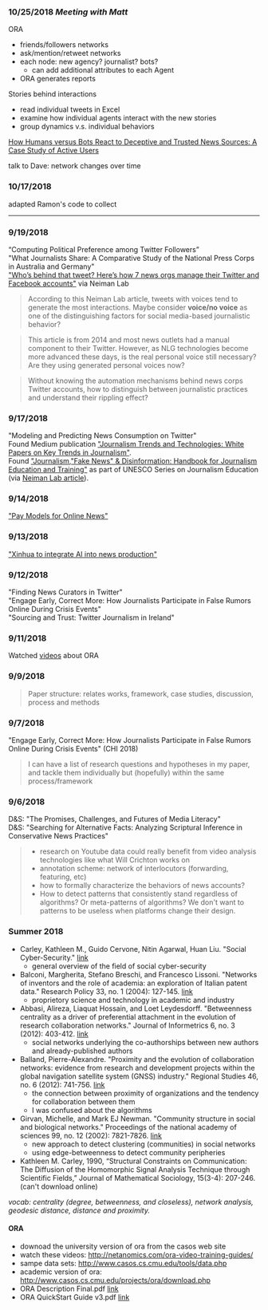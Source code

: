 ### 10/25/2018 *Meeting with Matt*

ORA
- friends/followers networks
- ask/mention/retweet networks
- each node: new agency? journalist? bots?
  - can add additional attributes to each Agent
- ORA generates reports

Stories behind interactions
  - read individual tweets in Excel
  - examine how individual agents interact with the new stories
  - group dynamics v.s. individual behaviors

[How Humans versus Bots React to Deceptive and Trusted News Sources: A Case Study of Active Users](https://arxiv.org/abs/1807.05327)

talk to Dave: network changes over time


### 10/17/2018
adapted Ramon's code to collect 

---

### 9/19/2018
“Computing Political Preference among Twitter Followers”  
"What Journalists Share: A Comparative Study of the National Press Corps in Australia and Germany"  
["Who’s behind that tweet? Here’s how 7 news orgs manage their Twitter and Facebook accounts"](http://www.niemanlab.org/2014/05/whos-behind-that-tweet-heres-how-7-news-orgs-manage-their-twitter-and-facebook-accounts/#disqus_thread) via Neiman Lab
> According to this Neiman Lab article, tweets with voices tend to generate the most interactions. Maybe consider **voice/no voice** as one of the distinguishing factors for social media-based journalistic behavior?

> This article is from 2014 and most news outlets had a manual component to their Twitter. However, as NLG technologies become more advanced these days, is the real personal voice still necessary? Are they using generated personal voices now?  

> Without knowing the automation mechanisms behind news corps Twitter accounts, how to distinguish between journalistic practices and understand their rippling effect?

### 9/17/2018
"Modeling and Predicting News Consumption on Twitter"  
Found Medium publication ["Journalism Trends and Technologies: White Papers on Key Trends in Journalism"](https://medium.com/journalism-trends-technologies).  
Found ["Journalism,"Fake News" & Disinformation: Handbook for Journalism Education and Training"](http://unesdoc.unesco.org/images/0026/002655/265552E.pdf) as part of UNESCO Series on Journalism Education (via [Neiman Lab article](http://www.niemanlab.org/2018/09/fighting-back-against-fake-news-a-new-un-handbook-aims-to-explain-and-resist-our-current-information-disorder/?utm_source=Daily+Lab+email+list&utm_campaign=a2dcdf2ff7-dailylabemail3&utm_medium=email&utm_term=0_d68264fd5e-a2dcdf2ff7-396323673)).

### 9/14/2018
["Pay Models for Online News"](https://medium.com/journalism-trends-technologies/pay-models-for-online-news-8ea87d46a3c7#_ftn1)

### 9/13/2018
["Xinhua to integrate AI into news production"](http://www.xinhuanet.com/english/2018-01/09/c_129786724.htm)

### 9/12/2018
"Finding News Curators in Twitter"  
"Engage Early, Correct More: How Journalists Participate in False Rumors Online During Crisis Events"  
"Sourcing and Trust: Twitter Journalism in Ireland"  

### 9/11/2018
Watched [videos](http://netanomics.com/ora-video-training-guides/) about ORA

### 9/9/2018
> Paper structure: relates works, framework, case studies, discussion, process and methods

### 9/7/2018
"Engage Early, Correct More: How Journalists Participate in False Rumors Online During Crisis Events" (CHI 2018)
> I can have a list of research questions and hypotheses in my paper, and tackle them individually but (hopefully) within the same process/framework

### 9/6/2018
D&S: "The Promises, Challenges, and Futures of Media Literacy"  
D&S: "Searching for Alternative Facts: Analyzing Scriptural Inference in Conservative News Practices"  
> - research on Youtube data could really benefit from video analysis technologies like what Will Crichton works on  
> - annotation scheme: network of interlocutors (forwarding, featuring, etc)  
> - how to formally characterize the behaviors of news accounts?  
> - How to detect patterns that consistently stand regardless of algorithms? Or meta-patterns of algorithms? We don't want to patterns to be useless when platforms change their design.  

### Summer 2018
- Carley, Kathleen M., Guido Cervone, Nitin Agarwal, Huan Liu. "Social Cyber-Security." [link](http://www.casos.cs.cmu.edu/events/summer_institute/2018/si_portal/pubs/Carley%20-%20Social%20Cyber%20Security.pdf)
  - general overview of the field of social cyber-security
- Balconi, Margherita, Stefano Breschi, and Francesco Lissoni. "Networks of inventors and the role of academia: an exploration of Italian patent data." Research Policy 33, no. 1 (2004): 127-145. [link](/docs/Balconi-2003.pdf)
  - proprietory science and technology in academic and industry
- Abbasi, Alireza, Liaquat Hossain, and Loet Leydesdorff. "Betweenness centrality as a driver of preferential attachment in the evolution of research collaboration networks." Journal of Informetrics 6, no. 3 (2012): 403-412. [link](/docs/Abbasi-2012.pdf)
  - social networks underlying the co-authorships between new authors and already-published authors
- Balland, Pierre-Alexandre. "Proximity and the evolution of collaboration networks: evidence from research and development projects within the global navigation satellite system (GNSS) industry." Regional Studies 46, no. 6 (2012): 741-756. [link](/docs/Balland-2010.pdf)
  - the connection between proximity of organizations and the tendency for collaboration between them
  - I was confused about the algorithms
- Girvan, Michelle, and Mark EJ Newman. "Community structure in social and biological networks." Proceedings of the national academy of sciences 99, no. 12 (2002): 7821-7826. [link](/docs/Girvan-2002.pdf)
  - new approach to detect clustering (communities) in social networks
  - using edge-betweenness to detect community peripheries
- Kathleen M. Carley, 1990, “Structural Constraints on Communication:  The Diffusion of the Homomorphic Signal Analysis Technique through Scientific Fields,” Journal of Mathematical Sociology, 15(3-4): 207-246. (can't download online) 

*vocab: centrality (degree, betweenness, and closeless), network analysis, geodesic distance, distance and proximity.*

#### ORA
- downoad the university version of ora from the casos web site
- watch these videos: http://netanomics.com/ora-video-training-guides/
- sampe data sets: http://www.casos.cs.cmu.edu/tools/data.php
- academic version of ora: http://www.casos.cs.cmu.edu/projects/ora/download.php
- ORA Description Final.pdf [link](https://github.com/joyceeexinyiwang/SocietalComputing/blob/master/docs/ORA%20Description%20Final%20-%202017.pdf)
- ORA QuickStart Guide v3.pdf [link](https://github.com/joyceeexinyiwang/SocietalComputing/blob/master/docs/ORA%20QuickStart%20Guide%20v3.pdf)

